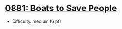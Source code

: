 # [0881: Boats to Save People](https://leetcode.com/problems/boats-to-save-people/)
- Difficulty: medium (6 pt)
        